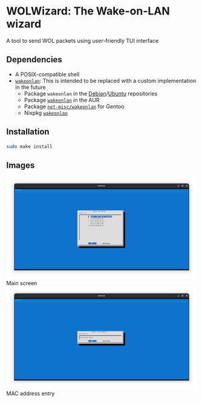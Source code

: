 # WOLWizard: The Wake-on-LAN wizard
A tool to send WOL packets using user-friendly TUI interface

## Dependencies
- A POSIX-compatible shell
- [`wakeonlan`](https://github.com/jpoliv/wakeonlan/): This is intended to be replaced with a custom implementation in the future 
  - Package `wakeonlan` in the [Debian](https://packages.debian.org/search?keywords=wakeonlan)/[Ubuntu](https://packages.ubuntu.com/search?keywords=wakeonlan) repositories
  - Package [`wakeonlan`](https://archlinux.org/packages/extra/any/wakeonlan/) in the AUR
  - Package [`net-misc/wakeonlan`](https://packages.gentoo.org/packages/net-misc/wakeonlan) for Gentoo
  - Nixpkg [`wakeonlan`](https://search.nixos.org/packages?show=wakeonlan)

## Installation
```sh
sudo make install
```

## Images
![Main screen](img/mainscreen.png) Main screen
![MAC address entry](img/macentry.png) MAC address entry